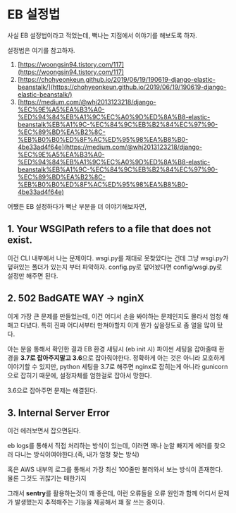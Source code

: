 # EB 설정법

사실 EB 설정법이라고 적었는데, 뻑나는 지점에서 이야기를 해보도록 하자.

설정법은 여기를 참고하자.

1. [https://woongsin94.tistory.com/117](https://woongsin94.tistory.com/117) 
2. [https://chohyeonkeun.github.io/2019/06/19/190619-django-elastic-beanstalk/](https://chohyeonkeun.github.io/2019/06/19/190619-django-elastic-beanstalk/)
3. [https://medium.com/@whj2013123218/django-%EC%9E%A5%EA%B3%A0-%ED%94%84%EB%A1%9C%EC%A0%9D%ED%8A%B8-elastic-beanstalk%EB%A1%9C-%EC%84%9C%EB%B2%84%EC%97%90-%EC%89%BD%EA%B2%8C-%EB%B0%B0%ED%8F%AC%ED%95%98%EA%B8%B0-4be33ad4f64e](https://medium.com/@whj2013123218/django-%EC%9E%A5%EA%B3%A0-%ED%94%84%EB%A1%9C%EC%A0%9D%ED%8A%B8-elastic-beanstalk%EB%A1%9C-%EC%84%9C%EB%B2%84%EC%97%90-%EC%89%BD%EA%B2%8C-%EB%B0%B0%ED%8F%AC%ED%95%98%EA%B8%B0-4be33ad4f64e)

어쨌든 EB 설정하다가 뻑난 부분을 더 이야기해보자면,

## 1. Your WSGIPath refers to a file that does not exist.

이건 CLI 내부에서 나는 문제이다. wsgi.py를 재대로 못찾았다는 건데 그냥 wsgi.py가 덮혀있는 폴더가 있는지 부터 파악하자. config.py로 덮어놨다면 config/wsgi.py로 설정만 해주면 된다.

## 2. 502 BadGATE WAY -> nginX

이게 가장 큰 문제를 만들었는데, 이건 어디서 손을 봐야하는 문제인지도 몰라서 엄청 해매고 다녔다. 특히 진짜 어디서부터 만져야할지 이게 뭔가 싶을정도로 좀 얼을 많이 탔다.

아는 분을 통해서 확인한 결과 EB 환경 새팅시 (eb init 시) 파이썬 세팅을 잡아줄때 환경을 **3.7로 잡아주지말고 3.6**으로 잡아줘야한다. 정확하게 아는 것은 아니라 모호하게 이야기할 수 있지만, python 세팅을 3.7로 해주면 nginx로 잡히는게 아니라 gunicorn으로 잡히기 때문에, 설정자체를 엄한걸로 잡아서 망한다.

3.6으로 잡아주면 문제는 해결된다.

## 3.  Internal Server Error

이건 에러보면서 잡으면된다.

eb logs를 통해서 직접 처리하는 방식이 있는데, 이러면 꽤나 눈알 빠지게 에러를 찾으러 다니는 방식이여야한다.(즉, 내가 엄청 찾는 방식)

혹은 AWS 내부의 로그를 통해서 가장 최신 100줄만 불러와서 보는 방식이 존재한다. 물론 그것도 귀찮기는 매한가지

그래서 **sentry**를 활용하는것이 꽤 좋은데, 이런 오류들을 오류 원인과 함께 어디서 문제가 발생했는지 추적해주는 기능을 제공해서 꽤 잘 쓰는 중이다.
